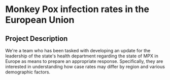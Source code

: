# Monkey Pox infection rates in the European Union

## Project Description
We're a team who has been tasked with developing an update for the leadership of the state's health department regarding the state of MPX in Europe as means to prepare an appropriate response. Specifically, they are interested in understanding how case rates may differ by region and various demographic factors. 
